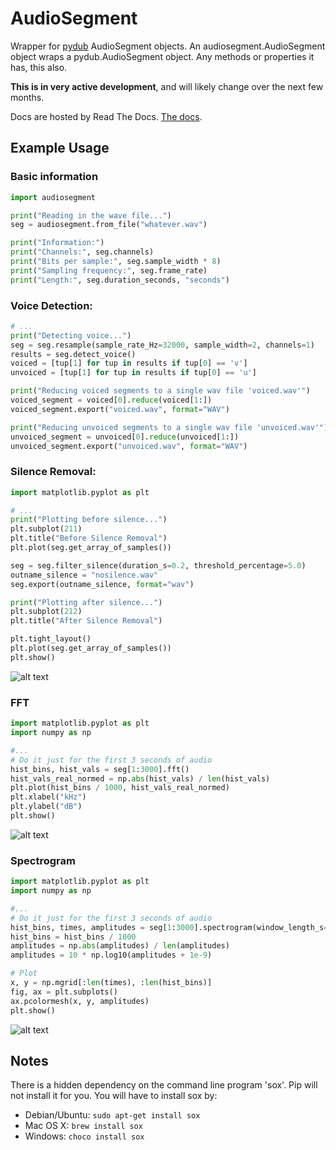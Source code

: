 # AudioSegment
Wrapper for [pydub](https://github.com/jiaaro/pydub) AudioSegment objects. An audiosegment.AudioSegment object wraps
a pydub.AudioSegment object. Any methods or properties it has, this also.

**This is in very active development**, and will likely change over the next few months.

Docs are hosted by Read The Docs. [The docs](http://audiosegment.readthedocs.io/en/latest/audiosegment.html).

## Example Usage

### Basic information
```python
import audiosegment

print("Reading in the wave file...")
seg = audiosegment.from_file("whatever.wav")

print("Information:")
print("Channels:", seg.channels)
print("Bits per sample:", seg.sample_width * 8)
print("Sampling frequency:", seg.frame_rate)
print("Length:", seg.duration_seconds, "seconds")
```

### Voice Detection:
```python
# ...
print("Detecting voice...")
seg = seg.resample(sample_rate_Hz=32000, sample_width=2, channels=1)
results = seg.detect_voice()
voiced = [tup[1] for tup in results if tup[0] == 'v']
unvoiced = [tup[1] for tup in results if tup[0] == 'u']

print("Reducing voiced segments to a single wav file 'voiced.wav'")
voiced_segment = voiced[0].reduce(voiced[1:])
voiced_segment.export("voiced.wav", format="WAV")

print("Reducing unvoiced segments to a single wav file 'unvoiced.wav'")
unvoiced_segment = unvoiced[0].reduce(unvoiced[1:])
unvoiced_segment.export("unvoiced.wav", format="WAV")
```

### Silence Removal:
```python
import matplotlib.pyplot as plt

# ...
print("Plotting before silence...")
plt.subplot(211)
plt.title("Before Silence Removal")
plt.plot(seg.get_array_of_samples())

seg = seg.filter_silence(duration_s=0.2, threshold_percentage=5.0)
outname_silence = "nosilence.wav"
seg.export(outname_silence, format="wav")

print("Plotting after silence...")
plt.subplot(212)
plt.title("After Silence Removal")

plt.tight_layout()
plt.plot(seg.get_array_of_samples())
plt.show()
```
![alt text](https://github.com/MaxStrange/AudioSegment/tree/master/docs/images/silencecompare.png "Silence Removal")

### FFT
```python
import matplotlib.pyplot as plt
import numpy as np

#...
# Do it just for the first 3 seconds of audio
hist_bins, hist_vals = seg[1:3000].fft()
hist_vals_real_normed = np.abs(hist_vals) / len(hist_vals)
plt.plot(hist_bins / 1000, hist_vals_real_normed)
plt.xlabel("kHz")
plt.ylabel("dB")
plt.show()
```
![alt text](https://github.com/MaxStrange/AudioSegment/tree/master/docs/images/fft.png "FFT of Fur Elise")

### Spectrogram
```python
import matplotlib.pyplot as plt
import numpy as np

#...
# Do it just for the first 3 seconds of audio
hist_bins, times, amplitudes = seg[1:3000].spectrogram(window_length_s=0.03, overlap=0.5)
hist_bins = hist_bins / 1000
amplitudes = np.abs(amplitudes) / len(amplitudes)
amplitudes = 10 * np.log10(amplitudes + 1e-9)

# Plot
x, y = np.mgrid[:len(times), :len(hist_bins)]
fig, ax = plt.subplots()
ax.pcolormesh(x, y, amplitudes)
plt.show()
```
![alt text](https://github.com/MaxStrange/AudioSegment/tree/master/docs/images/spectrogram.png "Spectrogram of voice")

## Notes
There is a hidden dependency on the command line program 'sox'. Pip will not install it for you.
You will have to install sox by:
- Debian/Ubuntu: `sudo apt-get install sox`
- Mac OS X: `brew install sox`
- Windows: `choco install sox`
